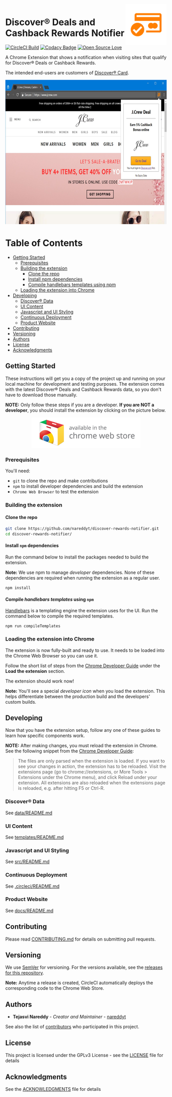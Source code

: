 <img src="icon/store-icon-128-border.png" align="right" alt="Chrome Web Store Icon" />

# Discover® Deals and Cashback Rewards Notifier

[![CircleCI Build](https://circleci.com/gh/nareddyt/discover-rewards-notifier/tree/master.svg?style=svg)](https://circleci.com/gh/nareddyt/discover-rewards-notifier/tree/master)
[![Codacy Badge](https://api.codacy.com/project/badge/Grade/c196a657cab442c98672c7b52fafe1f9)](https://www.codacy.com/app/nareddyt/discover-rewards-notifier?utm_source=github.com&amp;utm_medium=referral&amp;utm_content=nareddyt/discover-rewards-notifier&amp;utm_campaign=Badge_Grade)
[![Open Source Love](https://badges.frapsoft.com/os/v1/open-source.svg?v=103)](https://github.com/ellerbrock/open-source-badge/)

A Chrome Extension that shows a notification when visiting sites that qualify for Discover® Deals or Cashback Rewards.

The intended end-users are customers of [Discover® Card](https://www.discover.com/).

<p align="center">
    <img src="img/screenshots/jcrew.jpg" width="654" height="450" alt="Screenshot of extension in use" />
</p>


Table of Contents
=================

  * [Getting Started](#getting-started)
     * [Prerequisites](#prerequisites)
     * [Building the extension](#building-the-extension)
        * [Clone the repo](#clone-the-repo)
        * [Install npm dependencies](#install-npm-dependencies)
        * [Compile handlebars templates using npm](#compile-handlebars-templates-using-npm)
     * [Loading the extension into Chrome](#loading-the-extension-into-chrome)
  * [Developing](#developing)
     * [Discover® Data](#discover-data)
     * [UI Content](#ui-content)
     * [Javascript and UI Styling](#javascript-and-ui-styling)
     * [Continuous Deployment](#continuous-deployment)
     * [Product Website](#product-website)
  * [Contributing](#contributing)
  * [Versioning](#versioning)
  * [Authors](#authors)
  * [License](#license)
  * [Acknowledgments](#acknowledgments)

## Getting Started

These instructions will get you a copy of the project up and running on your local machine for development and testing purposes.
The extension comes with the latest Discover® Deals and Cashback Rewards data, so you don't have to download those manually.

**NOTE:** Only follow these steps if you are a developer. **If you are NOT a developer**, you should install the extension by clicking on the picture below.

<p align="center">
    <a href="https://chrome.google.com/webstore/detail/discover%C2%AE-deals-and-cashb/ndgeljpfnjlnmbgekhjkchhhgoiipnfi">
        <img src="img/promo/web-store-badge.png" alt="Click here to view the extension in the Chrome Web Store" />
    </a>
</p>

### Prerequisites

You'll need:

- `git` to clone the repo and make contributions
- `npm` to install developer dependencies and build the extension
- `Chrome Web Browser` to test the extension

### Building the extension

#### Clone the repo

```bash
git clone https://github.com/nareddyt/discover-rewards-notifier.git
cd discover-rewards-notifier/
```

#### Install `npm` dependencies

Run the command below to install the packages needed to build the extension.

**Note:** We use npm to manage *developer* dependencies. None of these dependencies are required when running the extension as a regular user.

```
npm install
```

#### Compile *handlebars templates* using `npm`

[Handlebars](http://handlebarsjs.com/) is a templating engine the extension uses for the UI. Run the command below to compile the required templates.

```
npm run compileTemplates
```

### Loading the extension into Chrome

The extension is now fully-built and ready to use. It needs to be loaded into the Chrome Web Browser so you can use it.

Follow the short list of steps from the [Chrome Developer Guide](https://developer.chrome.com/extensions/getstarted#unpacked) under the **Load the extension** section.

The extension should work now!

**Note:** You'll see a special *developer icon* when you load the extension. This helps differentiate between the production build and the developers' custom builds.

## Developing

Now that you have the extension setup, follow any one of these guides to learn how specific components work.

**NOTE:** After making changes, you must reload the extension in Chrome. See the following snippet from the [Chrome Developer Guide](https://developer.chrome.com/extensions/getstarted#unpacked):

> The files are only parsed when the extension is loaded. If you want to see your changes in action, the extension has to be reloaded. Visit the extensions page (go to chrome://extensions, or More Tools > Extensions under the Chrome menu), and click Reload under your extension. All extensions are also reloaded when the extensions page is reloaded, e.g. after hitting F5 or Ctrl-R.

### Discover® Data

See [data/README.md](data/README.md)

### UI Content

See [templates/README.md](templates/README.md)

### Javascript and UI Styling

See [src/README.md](src/README.md)

### Continuous Deployment

See [.circleci/README.md](.circleci/README.md)

### Product Website

See [docs/README.md](docs/README.md)

## Contributing

Please read [CONTRIBUTING.md](CONTRIBUTING.md) for details on submitting pull requests.

## Versioning

We use [SemVer](http://semver.org/) for versioning. For the versions available, see the [releases for this repository](https://github.com/nareddyt/discover-deals-notifier-extension/releases).

**Note:** Anytime a release is created, CircleCI automatically deploys the corresponding code to the Chrome Web Store.

## Authors

* **Tejasvi Nareddy** - *Creator and Maintainer* - [nareddyt](https://github.com/nareddyt)

See also the list of [contributors](https://github.com/nareddyt/discover-rewards-notifier/graphs/contributors) who participated in this project.

## License

This project is licensed under the GPLv3 License - see the [LICENSE](LICENSE) file for details

## Acknowledgments

See the [ACKNOWLEDGMENTS](ACKNOWLEDGMENTS) file for details
